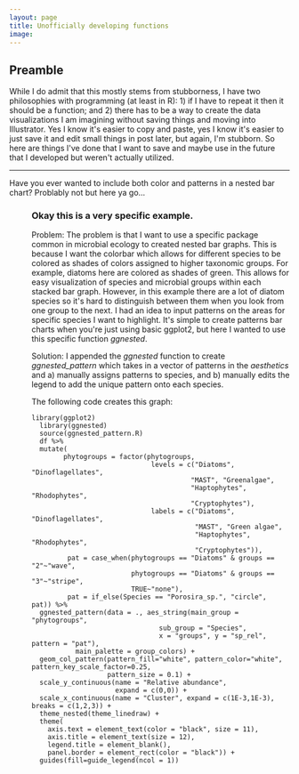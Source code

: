 ```yaml
---
layout: page
title: Unofficially developing functions
image: 
---
```


<h2>Preamble</h2>

<p>While I do admit that this mostly stems from stubborness, I have two philosophies with programming (at least in R): 1) if I have to repeat it then it should be a function; and 2) there has to be a way to create the data visualizations I am imagining without saving things and moving into Illustrator. Yes I know it's easier to copy and paste, yes I know it's easier to just save it and edit small things in post later, but again, I'm stubborn. So here are things I've done that I want to save and maybe use in the future that I developed but weren't actually utilized.</p>

<hr class="major" />

<dl class="accordion">
  <dt>Have you ever wanted to include both color and patterns in a nested bar chart? Problably not but here ya go...</dt>
  <dd><h3>Okay this is a very specific example.</h3>
  <p>Problem: The problem is that I want to use a specific package common in microbial ecology to created nested bar graphs. This is because I want the colorbar which allows for different species to be colored as shades of colors assigned to higher taxonomic groups. For example, diatoms here are colored as shades of green. This allows for easy visualization of species and microbial groups within each stacked bar graph. However, in this example there are a lot of diatom species so it's hard to distinguish between them when you look from one group to the next. I had an idea to input patterns on the areas for specific species I want to highlight. It's simple to create patterns bar charts when you're just using basic ggplot2, but here I wanted to use this specific function <i>ggnested</i>.</p>
  <p>Solution: I appended the <i>ggnested</i> function to create <i>ggnested_pattern</i> which takes in a vector of patterns in the <i>aesthetics</i> and a) manually assigns patterns to species, and b) manually edits the legend to add the unique pattern onto each species.</p>
    <p> The following code creates this graph:
  <pre><code>library(ggplot2)
  library(ggnested)
  source(ggnested_pattern.R)
  df %>%
  mutate(
        phytogroups = factor(phytogroups,
                              levels = c("Diatoms", "Dinoflagellates",
                                        "MAST", "Greenalgae",
                                        "Haptophytes", "Rhodophytes",
                                        "Cryptophytes"), 
                              labels = c("Diatoms", "Dinoflagellates",
                                         "MAST", "Green algae",
                                         "Haptophytes", "Rhodophytes",
                                         "Cryptophytes")),
         pat = case_when(phytogroups == "Diatoms" & groups == "2"~"wave",
                         phytogroups == "Diatoms" & groups == "3"~"stripe",
                         TRUE~"none"),
         pat = if_else(Species == "Porosira_sp.", "circle", pat)) %>%
  ggnested_pattern(data = ., aes_string(main_group = "phytogroups",
                                sub_group = "Species", 
                                x = "groups", y = "sp_rel", pattern = "pat"),
           main_palette = group_colors) + 
  geom_col_pattern(pattern_fill="white", pattern_color="white", pattern_key_scale_factor=0.25,
                   pattern_size = 0.1) +
  scale_y_continuous(name = "Relative abundance",
                     expand = c(0,0)) +
  scale_x_continuous(name = "Cluster", expand = c(1E-3,1E-3), breaks = c(1,2,3)) +
  theme_nested(theme_linedraw) + 
  theme(
    axis.text = element_text(color = "black", size = 11),
    axis.title = element_text(size = 12),
    legend.title = element_blank(),
    panel.border = element_rect(color = "black")) +
  guides(fill=guide_legend(ncol = 1))
</code></pre>
</p>
  </dd>
</dl>